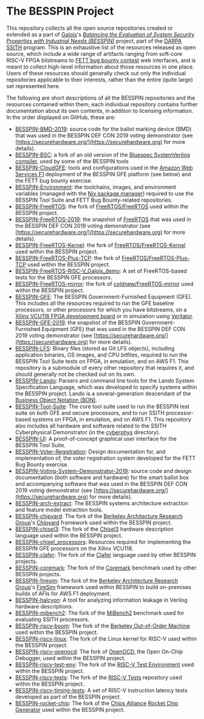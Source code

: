 # The BESSPIN Project
This repository collects all the open source repositories created or extended as a part of [Galois](https://galois.com)'s [_Balancing the Evaluation of System Security Properties with Industrial Needs (BESSPIN)_](https://galois.com/project/besspin) project, part of the [DARPA SSITH](https://www.darpa.mil/program/ssith) program. This is an exhaustive list of the resources released as open source, which include a wide range of artifacts ranging from soft-core RISC-V FPGA bitstreams to [FETT bug bounty contest](https://fett.darpa.mil) web interfaces, and is meant to collect high-level information about those resources in one place. Users of these resources should generally check out only the individual repositories applicable to their interests, rather than the entire (quite large) set represented here.

The following are short descriptions of all the BESSPIN repositories and the resources contained within them; each individual repository contains further documentation about its own contents, in addition to licensing information. In the order displayed on GitHub, these are:

- [BESSPIN-BMD-2019](https://github.com/GaloisInc/BESSPIN-BMD-2019): source code for the ballot marking device (BMD) that was used in the BESSPIN DEF CON 2019 voting demonstrator (see [https://securehardware.org/](https://securehardware.org) for more details).
- [BESSPIN-BSC](https://github.com/GaloisInc/BESSPIN-BSC): a fork of an old version of the [Bluespec SystemVerilog compiler](https://github.com/B-Lang-org/bsc), used by some of the BESSPIN tools
- [BESSPIN-CloudGFE](https://github.com/GaloisInc/BESSPIN-CloudGFE): tools and configurations used in the [Amazon Web Services F1](https://aws.amazon.com/ec2/instance-types/f1/) deployment of the BESSPIN GFE platform (see below) and the FETT bug bounty exercise.
- [BESSPIN-Environment](https://github.com/GaloisInc/BESSPIN-Environment): the toolchains, images, and environment variables (managed with the [Nix package manager](https://nixos.org/nix/)) required to use the BESSPIN Tool Suite and FETT Bug Bounty-related repositories.
- [BESSPIN-FreeRTOS](https://github.com/GaloisInc/BESSPIN-FreeRTOS): the fork of [FreeRTOS/FreeRTOS](https://github.com/FreeRTOS/FreeRTOS) used within the BESSPIN project.
- [BESSPIN-FreeRTOS-2019](https://github.com/GaloisInc/BESSPIN-FreeRTOS-2019): the snapshot of [FreeRTOS](https://freertos.org/) that was used in the BESSPIN DEF CON 2019 voting demonstrator (see [https://securehardware.org/](https://securehardware.org) for more details).
- [BESSPIN-FreeRTOS-Kernel](https://github.com/GaloisInc/BESSPIN-FreeRTOS-Kernel): the fork of [FreeRTOS/FreeRTOS-Kernel](https://github.com/FreeRTOS/FreeRTOS-Kernel) used within the BESSPIN project.
- [BESSPIN-FreeRTOS-Plus-TCP](https://github.com/GaloisInc/BESSPIN-FreeRTOS-Plus-TCP): the fork of [FreeRTOS/FreeRTOS-Plus-TCP](https://github.com/FreeRTOS/FreeRTOS-Plus-TCP) used within the BESSPIN project.
- [BESSPIN-FreeRTOS-RISC-V_Galois_demo](https://github.com/GaloisInc/BESSPIN-FreeRTOS-RISC-V_galois_demo): A set of FreeRTOS-based tests for the BESSPIN GFE processors.
- [BESSPIN-FreeRTOS-mirror](https://github.com/GaloisInc/BESSPIN-FreeRTOS-mirror): the fork of [coldnew/FreeRTOS-mirror](https://github.com/coldnew/FreeRTOS-mirror) used within the BESSPIN project.
- [BESSPIN-GFE](https://github.com/GaloisInc/BESSPIN-GFE): The BESSPIN Government-Furnished Equipment (GFE). This includes all the resources required to run the GFE baseline processors, or other processors for which you have bitstreams, on a [Xilinx VCU118 FPGA development board](https://www.xilinx.com/products/boards-and-kits/vcu118.html) or in simulation using [Verilator](https://www.veripool.org/verilator/). 
- [BESSPIN-GFE-2019](https://github.com/GaloisInc/BESSPIN-GFE-2019): the snapshot of the BESSPIN Government-Furnished Equipment (GFE) that was used in the BESSPIN DEF CON 2019 voting demonstrator (see [https://securehardware.org/](https://securehardware.org) for more details).
- [BESSPIN-LFS](https://github.com/GaloisInc/BESSPIN-LFS): Binary files (stored as Git LFS objects), including application binaries, OS images, and CPU bitfiles, required to run the BESSPIN Tool Suite tests on FPGA, in emulation, and on AWS F1. This repository is a submodule of every other repository that requires it, and should generally not be checked out on its own.
- [BESSPIN-Lando](https://github.com/GaloisInc/BESSPIN-Lando): Parsers and command line tools for the Lando System Specification Language, which was developed to specify systems within the BESSPIN project. Lando is a several-generation descendant of the [Business Object Notation (BON)](http://bon-method.com/index_normal.htm).
- [BESSPIN-Tool-Suite](https://github.com/GaloisInc/BESSPIN-Tool-Suite): The core tool suite used to run the BESSPIN test suite on both GFE and secure processors, and to run SSITH processor-based systems on FPGA, in emulation, and on AWS F1. This repository also includes all hardware and software related to the SSITH Cyberphysical Demonstrator (in the [cyberphys](https://github.com/GaloisInc/BESSPIN-Tool-Suite/tree/master/build/cyberphys) directory).
- [BESSPIN-UI](https://github.com/GaloisInc/BESSPIN-UI): A proof-of-concept graphical user interface for the BESSPIN Tool Suite.
- [BESSPIN-Voter-Registration](https://github.com/GaloisInc/BESSPIN-Voter-Registration): Design documentation for, and implementation of, the voter registration system developed for the FETT Bug Bounty exercise.
- [BESSPIN-Voting-System-Demonstrator-2019](https://github.com/GaloisInc/BESSPIN-Voting-System-Demonstrator-2019):  source code and design documentation (both software and hardware) for the smart ballot box and accompanying software that was used in the BESSPIN DEF CON 2019 voting demonstrator (see [https://securehardware.org/](https://securehardware.org) for more details).
- [BESSPIN-arch-extract](https://github.com/GaloisInc/BESSPIN-arch-extract): The BESSPIN systems architecture extraction and feature model extraction tools.
- [BESSPIN-chipyard](https://github.com/GaloisInc/BESSPIN-chipyard): The fork of the [Berkeley Architecture Research Group](http://bar.eecs.berkeley.edu/)'s [Chipyard](https://chipyard.readthedocs.io/) framework used within the BESSPIN project.
- [BESSPIN-chisel3](https://github.com/GaloisInc/BESSPIN-chisel3): The fork of the [Chisel3](https://github.com/chipsalliance/chisel3) hardware description language used within the BESSPIN project.
- [BESSPIN-chisel_processors](https://github.com/GaloisInc/BESSPIN-chisel_processors): Resources required for implementing the BESSPIN GFE processors on the Xilinx VCU118.
- [BESSPIN-clafer](https://github.com/GaloisInc/BESSPIN-clafer): The fork of the [Clafer](http://clafer.org/) language used by other BESSPIN projects.
- [BESSPIN-coremark](https://github.com/GaloisInc/BESSPIN-coremark): The fork of the [Coremark](https://www.eembc.org/coremark/) benchmark used by other BESSPIN projects.
- [BESSPIN-firesim](https://github.com/GaloisInc/BESSPIN-firesim): The fork of the [Berkeley Architecture Research Group](http://bar.eecs.berkeley.edu/)'s [FireSim](https://github.com/firesim/firesim) framework used within BESSPIN to build on-premises builds of AFIs for AWS F1 deployment.
- [BESSPIN-halcyon](https://github.com/GaloisInc/BESSPIN-halcyon): A tool for analyzing information leakage in Verilog hardware descriptions.
- [BESSPIN-mibench2](https://github.com/GaloisInc/BESSPIN-mibench2): The fork of the [MiBench2](https://github.com/impedimentToProgress/MiBench2) benchmark used for evaluating SSITH processors.
- [BESSPIN-riscv-boom](https://github.com/GaloisInc/BESSPIN-riscv-boom): The fork of the [Berkeley Out-of-Order Machine](https://github.com/riscv-boom/riscv-boom) used within the BESSPIN project.
- [BESSPIN-riscv-linux](https://github.com/GaloisInc/BESSPIN-riscv-linux): The fork of the Linux kernel for RISC-V used within the BESSPIN project.
- [BESSPIN-riscv-openocd](https://github.com/GaloisInc/BESSPIN-riscv-openocd): The fork of [OpenOCD](http://openocd.org/), the Open On-Chip Debugger, used within the BESSPIN project.
- [BESSPIN-riscv-test-env](https://github.com/GaloisInc/BESSPIN-riscv-test-env): The fork of the [RISC-V Test Environment](https://github.com/riscv/riscv-test-env) used within the BESSPIN project.
- [BESSPIN-riscv-tests](https://github.com/GaloisInc/BESSPIN-riscv-tests): The fork of the [RISC-V Tests](https://github.com/riscv/riscv-tests) repository used within the BESSPIN project.
- [BESSPIN-riscv-timing-tests](https://github.com/GaloisInc/BESSPIN-riscv-timing-tests): A set of RISC-V instruction latency tests developed as part of the BESSPIN project.
- [BESSPIN-rocket-chip](https://github.com/GaloisInc/BESSPIN-rocket-chip): The fork of the [Chips Alliance](https://chipsalliance.org) [Rocket Chip Generator](https://github.com/chipsalliance/rocket-chip) used within the BESSPIN project.
